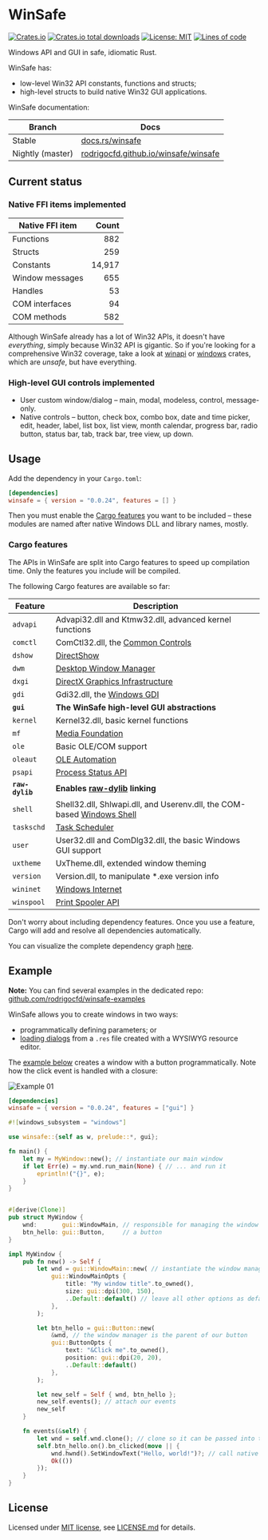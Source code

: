 # WinSafe

[![Crates.io](https://img.shields.io/crates/v/winsafe.svg?style=flat-square)](https://crates.io/crates/winsafe)
[![Crates.io total downloads](https://img.shields.io/crates/d/winsafe?color=seagreen&style=flat-square)](https://crates.io/crates/winsafe)
[![License: MIT](https://img.shields.io/badge/License-MIT-yellow.svg?label=license&style=flat-square)](https://opensource.org/licenses/MIT)
[![Lines of code](https://tokei.rs/b1/github/rodrigocfd/winsafe?label=LoC&style=flat-square)](https://github.com/rodrigocfd/winsafe)

Windows API and GUI in safe, idiomatic Rust.

WinSafe has:

* low-level Win32 API constants, functions and structs;
* high-level structs to build native Win32 GUI applications.

WinSafe documentation:

| Branch | Docs |
| - | - |
| Stable | [docs.rs/winsafe](https://docs.rs/winsafe) |
| Nightly (master) | [rodrigocfd.github.io/winsafe/winsafe](https://rodrigocfd.github.io/winsafe/winsafe/) |

## Current status

### Native FFI items implemented

| Native FFI item | Count |
| - | -: |
| Functions | 882 |
| Structs | 259 |
| Constants | 14,917 |
| Window messages | 655 |
| Handles | 53 |
| COM interfaces | 94 |
| COM methods | 582 |

Although WinSafe already has a lot of Win32 APIs, it doesn't have *everything*, simply because Win32 API is gigantic. So if you're looking for a comprehensive Win32 coverage, take a look at [winapi](https://crates.io/crates/winapi) or [windows](https://crates.io/crates/windows) crates, which are *unsafe*, but have everything.

### High-level GUI controls implemented

* User custom window/dialog – main, modal, modeless, control, message-only.
* Native controls – button, check box, combo box, date and time picker, edit, header, label, list box, list view, month calendar, progress bar, radio button, status bar, tab, track bar, tree view, up down.

## Usage

Add the dependency in your `Cargo.toml`:

```toml
[dependencies]
winsafe = { version = "0.0.24", features = [] }
```

Then you must enable the [Cargo features](https://doc.rust-lang.org/cargo/reference/features.html#the-features-section) you want to be included – these modules are named after native Windows DLL and library names, mostly.

### Cargo features

The APIs in WinSafe are split into Cargo features to speed up compilation time. Only the features you include will be compiled.

The following Cargo features are available so far:

| Feature | Description |
| - | - |
| `advapi` | Advapi32.dll and Ktmw32.dll, advanced kernel functions |
| `comctl` | ComCtl32.dll, the [Common Controls](https://learn.microsoft.com/en-us/windows/win32/api/_controls/) |
| `dshow` | [DirectShow](https://learn.microsoft.com/en-us/windows/win32/directshow/directshow) |
| `dwm` | [Desktop Window Manager](https://learn.microsoft.com/en-us/windows/win32/dwm/dwm-overview) |
| `dxgi` | [DirectX Graphics Infrastructure](https://learn.microsoft.com/en-us/windows/win32/direct3ddxgi/dx-graphics-dxgi) |
| `gdi` | Gdi32.dll, the [Windows GDI](https://learn.microsoft.com/en-us/windows/win32/gdi/windows-gdi) |
| **`gui`** | **The WinSafe high-level GUI abstractions** |
| `kernel` | Kernel32.dll, basic kernel functions |
| `mf` | [Media Foundation](https://learn.microsoft.com/en-us/windows/win32/medfound/microsoft-media-foundation-sdk) |
| `ole` | Basic OLE/COM support |
| `oleaut` | [OLE Automation](https://learn.microsoft.com/en-us/windows/win32/api/_automat/) |
| `psapi` | [Process Status API](https://learn.microsoft.com/en-us/windows/win32/api/_psapi/) |
| **`raw-dylib`** | **Enables [raw-dylib](https://doc.rust-lang.org/reference/items/external-blocks.html#the-link-attribute) linking** |
| `shell` | Shell32.dll, Shlwapi.dll, and Userenv.dll, the COM-based [Windows Shell](https://learn.microsoft.com/en-us/windows/win32/shell/shell-entry) |
| `taskschd` | [Task Scheduler](https://learn.microsoft.com/en-us/windows/win32/taskschd/task-scheduler-start-page) |
| `user` | User32.dll and ComDlg32.dll, the basic Windows GUI support |
| `uxtheme` | UxTheme.dll, extended window theming |
| `version` | Version.dll, to manipulate *.exe version info |
| `wininet` | [Windows Internet](https://learn.microsoft.com/en-us/windows/win32/wininet/portal) |
| `winspool` | [Print Spooler API](https://learn.microsoft.com/en-us/windows/win32/printdocs/print-spooler-api) |

Don't worry about including dependency features. Once you use a feature, Cargo will add and resolve all dependencies automatically.

You can visualize the complete dependency graph [here](https://github.com/rodrigocfd/winsafe/blob/master/features-chart.md).

## Example

**Note:** You can find several examples in the dedicated repo: [github.com/rodrigocfd/winsafe-examples](https://github.com/rodrigocfd/winsafe-examples)

WinSafe allows you to create windows in two ways:

* programmatically defining parameters; or
* [loading dialogs](https://github.com/rodrigocfd/winsafe-examples/tree/master/03_dialog_resources) from a `.res` file created with a WYSIWYG resource editor.

The [example below](https://github.com/rodrigocfd/winsafe-examples/tree/master/01_button_click/) creates a window  with a button programmatically. Note how the click event is handled with a closure:

![Example 01](https://raw.githubusercontent.com/rodrigocfd/winsafe-examples/master/01_button_click/screen.gif)

```toml
[dependencies]
winsafe = { version = "0.0.24", features = ["gui"] }
```

```rust
#![windows_subsystem = "windows"]

use winsafe::{self as w, prelude::*, gui};

fn main() {
    let my = MyWindow::new(); // instantiate our main window
    if let Err(e) = my.wnd.run_main(None) { // ... and run it
        eprintln!("{}", e);
    }
}


#[derive(Clone)]
pub struct MyWindow {
    wnd:       gui::WindowMain, // responsible for managing the window
    btn_hello: gui::Button,     // a button
}

impl MyWindow {
    pub fn new() -> Self {
        let wnd = gui::WindowMain::new( // instantiate the window manager
            gui::WindowMainOpts {
                title: "My window title".to_owned(),
                size: gui::dpi(300, 150),
                ..Default::default() // leave all other options as default
            },
        );

        let btn_hello = gui::Button::new(
            &wnd, // the window manager is the parent of our button
            gui::ButtonOpts {
                text: "&Click me".to_owned(),
                position: gui::dpi(20, 20),
                ..Default::default()
            },
        );

        let new_self = Self { wnd, btn_hello };
        new_self.events(); // attach our events
        new_self
    }

    fn events(&self) {
        let wnd = self.wnd.clone(); // clone so it can be passed into the closure
        self.btn_hello.on().bn_clicked(move || {
            wnd.hwnd().SetWindowText("Hello, world!")?; // call native Windows API
            Ok(())
        });
    }
}
```

## License

Licensed under [MIT license](https://opensource.org/licenses/MIT), see [LICENSE.md](LICENSE.md) for details.
